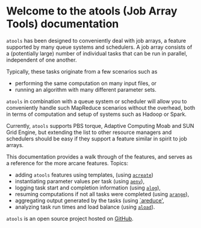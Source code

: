 # Welcome to the atools (Job Array Tools) documentation

`atools` has been designed to conveniently deal with job arrays, a feature
supported by many queue systems and schedulers.  A job array consists of
a (potentially large) number of individual tasks that can be run in
parallel, independent of one another.

Typically, these tasks originate from a few scenarios such as

* performing the same computation on many input files, or
* running an algorithm with many different parameter sets.

`atools` in combination with a queue system or scheduler will allow you
to conveniently handle such MapReduce scenarios without the overhead,
both in terms of computation and setup of systems such as Hadoop or
Spark.

Currently, `atools` supports PBS torque, Adaptive Computing Moab and
SUN Grid Engine, but extending the list to other resource managers and
schedulers should be easy if they support a feature similar in spirit to
job arrays.

This documentation provides a walk through of the features, and serves as
a reference for the more arcane features.  Topics:

* adding `atools` features using templates,
    (using [`acreate`](acreate.md))
* instantiating parameter values per task (using [`aenv`](aenv.md)),
* logging task start and completion information (using [`alog`](alog.md)),
* resuming computations if not all tasks were completed
    (using [`arange`](arange.md)),
* aggregating output generated by the tasks (using [`areduce'](areduce.md),
* analyzing task run times and load balance (using [`aload`](aload.md)).

`atools` is an open source project hosted on
[GitHub](https://github.com/gjbex/atools).
